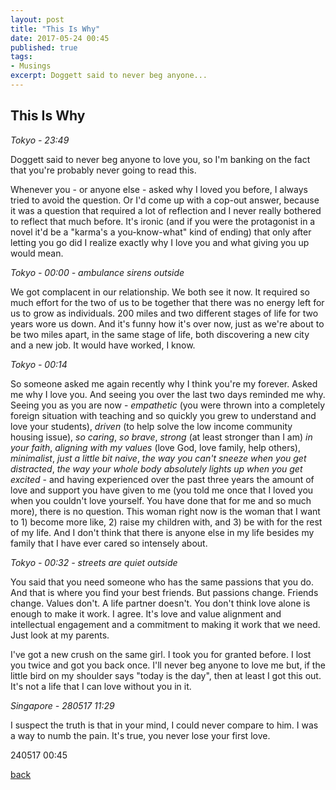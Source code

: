 ```yaml
---
layout: post
title: "This Is Why"
date: 2017-05-24 00:45
published: true
tags:
- Musings
excerpt: Doggett said to never beg anyone...
---
```


## [](#header-2)This Is Why

_Tokyo - 23:49_

Doggett said to never beg anyone to love you, so I'm banking on the fact that you're probably never going to read this.

Whenever you - or anyone else - asked why I loved you before, I always tried to avoid the question. Or I'd come up with a cop-out answer, because it was a question that required a lot of reflection and I never really bothered to reflect that much before. It's ironic (and if you were the protagonist in a novel it'd be a "karma's a you-know-what" kind of ending) that only after letting you go did I realize exactly why I love you and what giving you up would mean.

_Tokyo - 00:00 - ambulance sirens outside_

We got complacent in our relationship. We both see it now. It required so much effort for the two of us to be together that there was no energy left for us to grow as individuals. 200 miles and two different stages of life for two years wore us down. And it's funny how it's over now, just as we're about to be two miles apart, in the same stage of life, both discovering a new city and a new job. It would have worked, I know.

_Tokyo - 00:14_

So someone asked me again recently why I think you're my forever. Asked me why I love you. And seeing you over the last two days reminded me why. Seeing you as you are now - _empathetic_ (you were thrown into a completely foreign situation with teaching and so quickly you grew to understand and love your students), _driven_ (to help solve the low income community housing issue), _so caring_, _so brave_, _strong_ (at least stronger than I am) _in your faith_, _aligning with my values_ (love God, love family, help others), _minimalist_, _just a little bit naive_, _the way you can't sneeze when you get distracted_, _the way your whole body absolutely lights up when you get excited_ - and having experienced over the past three years the amount of love and support you have given to me (you told me once that I loved you when you couldn't love yourself. You have done that for me and so much more), there is no question. This woman right now is the woman that I want to 1) become more like, 2) raise my children with, and 3) be with for the rest of my life. And I don't think that there is anyone else in my life besides my family that I have ever cared so intensely about. 

_Tokyo - 00:32 - streets are quiet outside_

You said that you need someone who has the same passions that you do. And that is where you find your best friends. But passions change. Friends change. Values don't. A life partner doesn't. You don't think love alone is enough to make it work. I agree. It's love and value alignment and intellectual engagement and a commitment to making it work that we need. Just look at my parents.

I've got a new crush on the same girl. I took you for granted before. I lost you twice and got you back once. I'll never beg anyone to love me but, if the little bird on my shoulder says "today is the day", then at least I got this out. It's not a life that I can love without you in it.

_Singapore - 280517 11:29_

I suspect the truth is that in your mind, I could never compare to him. I was a way to numb the pain. It's true, you never lose your first love.

240517 00:45

[back](/index)
